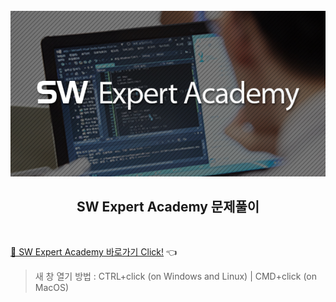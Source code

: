 <div align="center">
  <br />
  <img src="./images/swea_logo.png" alt="SW Expert Academy" />
  <h2>SW Expert Academy 문제풀이</h2>
  <br />
</div>

[🔗 SW Expert Academy 바로가기 Click!](https://swexpertacademy.com/main/main.do) 👈

> 새 창 열기 방법 : CTRL+click (on Windows and Linux) | CMD+click (on MacOS)
